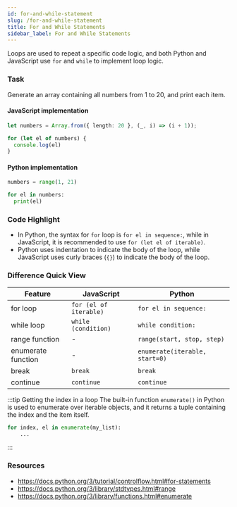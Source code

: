 ```yaml
---
id: for-and-while-statement
slug: /for-and-while-statement
title: For and While Statements
sidebar_label: For and While Statements
---
```


Loops are used to repeat a specific code logic, and both Python and JavaScript use `for` and `while` to implement loop logic.

### Task

Generate an array containing all numbers from 1 to 20, and print each item.
#### JavaScript implementation
```typescript
let numbers = Array.from({ length: 20 }, (_, i) => (i + 1));

for (let el of numbers) {
  console.log(el)
}

```

#### Python implementation
```python
numbers = range(1, 21)

for el in numbers:
  print(el)
```

### Code Highlight

- In Python, the syntax for `for` loop is `for el in sequence:`, while in JavaScript, it is recommended to use `for (let el of iterable)`.
- Python uses indentation to indicate the body of the loop, while JavaScript uses curly braces (`{}`) to indicate the body of the loop.

### Difference Quick View
| Feature              | JavaScript                    | Python                              |
|--------------------|-------------------------------|-------------------------------------|
| for loop         | `for (el of iterable)` | `for el in sequence:`                 |
| while loop   | `while (condition)` | `while condition:` |
| range function   | -                             | `range(start, stop, step)`           |
| enumerate function | -                           | `enumerate(iterable, start=0)`       |
| break       | `break`      | `break`      |
| continue    | `continue`   | `continue`   |

:::tip Getting the index in a loop
The built-in function `enumerate()` in Python is used to enumerate over iterable objects, and it returns a tuple containing the index and the item itself.
```python
for index, el in enumerate(my_list):
    ...
```
:::

### Resources

- https://docs.python.org/3/tutorial/controlflow.html#for-statements
- https://docs.python.org/3/library/stdtypes.html#range
- https://docs.python.org/3/library/functions.html#enumerate
